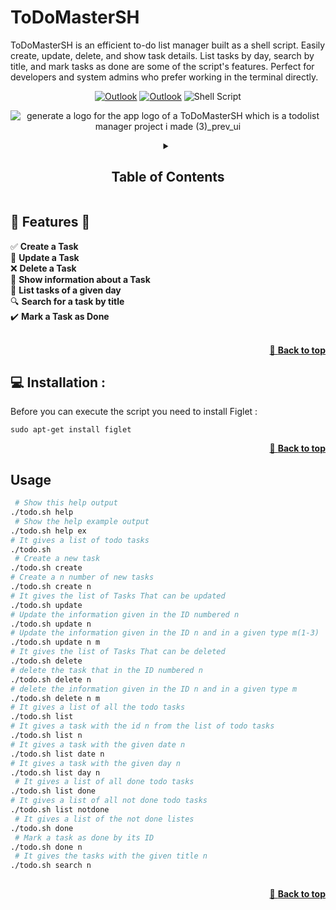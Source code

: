 # ToDoMasterSH 
ToDoMasterSH is an efficient to-do list manager built as a shell script. Easily create, update, delete, and show task details. List tasks by day, search by title, and mark tasks as done are some of the script's features. Perfect for developers and system admins who prefer working in the terminal directly. 

<div align="center">

[![Outlook](https://img.shields.io/badge/Microsoft_Outlook-0078D4?style=for-the-badge&logo=microsoft-outlook&logoColor=white)](mailto:fadi.bahtat@uir.ac.ma) 
[![Outlook](https://img.shields.io/badge/Microsoft_Outlook-0078D4?style=for-the-badge&logo=microsoft-outlook&logoColor=white)](mailto:saad.benmoussa@uir.ac.ma) 
![Shell Script](https://img.shields.io/badge/shell_script-%23121011.svg?style=for-the-badge&logo=gnu-bash&logoColor=white)

</div>

<div align="center">
  
![generate a logo for the app logo of a ToDoMasterSH which is a todolist manager project i made (3)_prev_ui](https://github.com/NotEmcee/ToDoMasterSH/assets/161209088/2717ff40-0ca0-4e81-89e6-c32e5bc18cbe)




<!-- TABLE OF CONTENTS -->
<details>
  <summary><h2> Table of Contents </h2></summary>
  <a href="#🚀-features-🚀">🚀 Features 🚀</a><br>
   <a href="#-installation-">💻 Installation</a><br>
   <a href="#usage">Usage</a><br>
  
</details>

</div>



## 🚀 Features 🚀 <br/>
✅ **Create a Task**  <br/>
📝 **Update a Task**  <br/>
❌ **Delete a Task**  <br/>
📄 **Show information about a Task** <br/>
📅 **List tasks of a given day** <br/>
🔍 **Search for a task by title** <br/>
✔️ **Mark a Task as Done** <br/><br/>

<div align="right">
  
  [🔼 **Back to top**](#ToDoMasterSH)
  
  </div>

## 💻 Installation :

Before you can execute the script you need to install Figlet :
```bach
sudo apt-get install figlet
```

<div align="right">
  
  [🔼 **Back to top**](#ToDoMasterSH)
  
  </div>


## Usage


```bash
 # Show this help output        
./todo.sh help
 # Show the help example output            
./todo.sh help ex  
# It gives a list of todo tasks
./todo.sh
 # Create a new task
./todo.sh create
# Create a n number of new tasks               
./todo.sh create n
# It gives the list of Tasks That can be updated             
./todo.sh update
# Update the information given in the ID numbered n                 
./todo.sh update n
# Update the information given in the ID n and in a given type m(1-3)          
./todo.sh update n m
# It gives the list of Tasks That can be deleted          
./todo.sh delete
# delete the task that in the ID numbered n               
./todo.sh delete n
# delete the information given in the ID n and in a given type m            
./todo.sh delete n m
# It gives a list of all the todo tasks            
./todo.sh list
# It gives a task with the id n from the list of todo tasks               
./todo.sh list n
# It gives a task with the given date n             
./todo.sh list date n
# It gives a task with the given day n       
./todo.sh list day n
 # It gives a list of all done todo tasks
./todo.sh list done
# It gives a list of all not done todo tasks
./todo.sh list notdone
 # It gives a list of the not done listes          
./todo.sh done
 # Mark a task as done by its ID                 
./todo.sh done n
 # It gives the tasks with the given title n             
./todo.sh search n
            
```



<div align="right">
  
  [🔼 **Back to top**](#ToDoMasterSH)
  
  </div>


